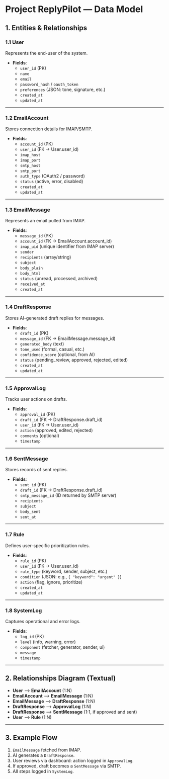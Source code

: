 # Project ReplyPilot — Data Model

## 1. Entities & Relationships  

### 1.1 User  
Represents the end-user of the system.  
- **Fields**:  
  - `user_id` (PK)  
  - `name`  
  - `email`  
  - `password_hash` / `oauth_token`  
  - `preferences` (JSON: tone, signature, etc.)  
  - `created_at`  
  - `updated_at`  

---

### 1.2 EmailAccount  
Stores connection details for IMAP/SMTP.  
- **Fields**:  
  - `account_id` (PK)  
  - `user_id` (FK → User.user_id)  
  - `imap_host`  
  - `imap_port`  
  - `smtp_host`  
  - `smtp_port`  
  - `auth_type` (OAuth2 / password)  
  - `status` (active, error, disabled)  
  - `created_at`  
  - `updated_at`  

---

### 1.3 EmailMessage  
Represents an email pulled from IMAP.  
- **Fields**:  
  - `message_id` (PK)  
  - `account_id` (FK → EmailAccount.account_id)  
  - `imap_uid` (unique identifier from IMAP server)  
  - `sender`  
  - `recipients` (array/string)  
  - `subject`  
  - `body_plain`  
  - `body_html`  
  - `status` (unread, processed, archived)  
  - `received_at`  
  - `created_at`  

---

### 1.4 DraftResponse  
Stores AI-generated draft replies for messages.  
- **Fields**:  
  - `draft_id` (PK)  
  - `message_id` (FK → EmailMessage.message_id)  
  - `generated_body` (text)  
  - `tone_used` (formal, casual, etc.)  
  - `confidence_score` (optional, from AI)  
  - `status` (pending_review, approved, rejected, edited)  
  - `created_at`  
  - `updated_at`  

---

### 1.5 ApprovalLog  
Tracks user actions on drafts.  
- **Fields**:  
  - `approval_id` (PK)  
  - `draft_id` (FK → DraftResponse.draft_id)  
  - `user_id` (FK → User.user_id)  
  - `action` (approved, edited, rejected)  
  - `comments` (optional)  
  - `timestamp`  

---

### 1.6 SentMessage  
Stores records of sent replies.  
- **Fields**:  
  - `sent_id` (PK)  
  - `draft_id` (FK → DraftResponse.draft_id)  
  - `smtp_message_id` (ID returned by SMTP server)  
  - `recipients`  
  - `subject`  
  - `body_sent`  
  - `sent_at`  

---

### 1.7 Rule  
Defines user-specific prioritization rules.  
- **Fields**:  
  - `rule_id` (PK)  
  - `user_id` (FK → User.user_id)  
  - `rule_type` (keyword, sender, subject, etc.)  
  - `condition` (JSON: e.g., `{ "keyword": "urgent" }`)  
  - `action` (flag, ignore, prioritize)  
  - `created_at`  
  - `updated_at`  

---

### 1.8 SystemLog  
Captures operational and error logs.  
- **Fields**:  
  - `log_id` (PK)  
  - `level` (info, warning, error)  
  - `component` (fetcher, generator, sender, ui)  
  - `message`  
  - `timestamp`  

---

## 2. Relationships Diagram (Textual)

- **User** ⟶ **EmailAccount** (1:N)  
- **EmailAccount** ⟶ **EmailMessage** (1:N)  
- **EmailMessage** ⟶ **DraftResponse** (1:N)  
- **DraftResponse** ⟶ **ApprovalLog** (1:N)  
- **DraftResponse** ⟶ **SentMessage** (1:1, if approved and sent)  
- **User** ⟶ **Rule** (1:N)  

---

## 3. Example Flow

1. `EmailMessage` fetched from IMAP.  
2. AI generates a `DraftResponse`.  
3. User reviews via dashboard: action logged in `ApprovalLog`.  
4. If approved, draft becomes a `SentMessage` via SMTP.  
5. All steps logged in `SystemLog`.  

